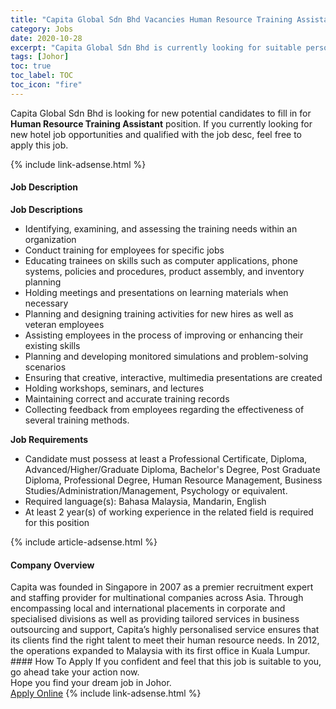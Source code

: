 ```yaml
---
title: "Capita Global Sdn Bhd Vacancies Human Resource Training Assistant" 
category: Jobs 
date: 2020-10-28 
excerpt: "Capita Global Sdn Bhd is currently looking for suitable person to fill in the Human Resource Training Assistant which positioned at Johor" 
tags: [Johor] 
toc: true 
toc_label: TOC 
toc_icon: "fire" 
--- 
```


<p>Capita Global Sdn Bhd is looking for new potential candidates to fill in for <b>Human Resource Training Assistant</b> position. If you currently looking for new hotel job opportunities and qualified with the job desc, feel free to apply this job.
</p>{% include link-adsense.html %} 
<div><div><h4>Job Description</h4></div><div><div><span><div><div><strong>Job Descriptions</strong></div><ul><li>Identifying, examining, and assessing the training needs within an organization</li><li>Conduct training for employees for specific jobs</li><li>Educating trainees on skills such as computer applications, phone systems, policies and procedures, product assembly, and inventory planning</li><li>Holding meetings and presentations on learning materials when necessary</li><li>Planning and designing training activities for new hires as well as veteran employees</li><li>Assisting employees in the process of improving or enhancing their existing skills</li><li>Planning and developing monitored simulations and problem-solving scenarios</li><li>Ensuring that creative, interactive, multimedia presentations are created</li><li>Holding workshops, seminars, and lectures</li><li>Maintaining correct and accurate training records</li><li>Collecting feedback from employees regarding the effectiveness of several training methods.</li></ul><div><strong>Job Requirements</strong></div><ul><li>Candidate must possess at least a Professional Certificate, Diploma, Advanced/Higher/Graduate Diploma, Bachelor's Degree, Post Graduate Diploma, Professional Degree, Human Resource Management, Business Studies/Administration/Management, Psychology or equivalent.</li><li>Required language(s): Bahasa Malaysia, Mandarin, English</li><li>At least 2 year(s) of working experience in the related field is required for this position</li></ul></div></span></div></div></div> 
{% include article-adsense.html %} 
<div><div><h4>Company Overview</h4></div><div><div><span><div><div>Capita was founded in Singapore in 2007 as a premier recruitment expert and staffing provider for multinational companies across Asia. Through encompassing local and international placements in corporate and specialised divisions as well as providing tailored services in business outsourcing and support, Capita&#8217;s highly personalised service ensures that its clients find the right talent to meet their human resource needs.&#160;In 2012, the operations expanded to Malaysia with its first office in Kuala Lumpur.</div></div></span></div></div></div> 
#### How To Apply 
If you confident and feel that this job is suitable to you, go ahead take your action now. <br/> 
Hope you find your dream job in Johor. <br/> 
<a href="https://www.jobstreet.com.my/en/job/human-resource-training-assistant-4413082?jobId=jobstreet-my-job-4413082" class="btn btn--info" target="_blank" rel="nofollow noopenner">Apply Online</a> 
{% include link-adsense.html %} 